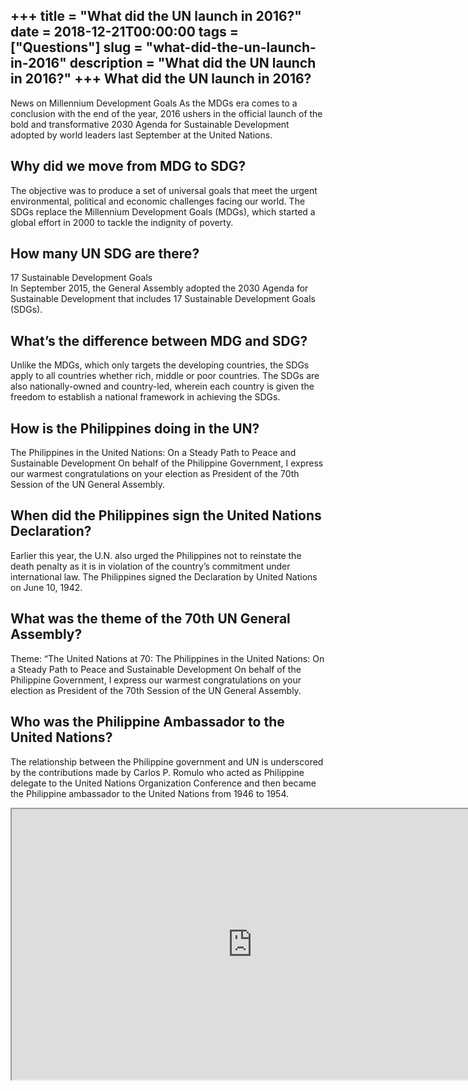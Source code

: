 +++
title = "What did the UN launch in 2016?"
date = 2018-12-21T00:00:00
tags = ["Questions"]
slug = "what-did-the-un-launch-in-2016"
description = "What did the UN launch in 2016?"
+++
What did the UN launch in 2016?
-------------------------------

News on Millennium Development Goals As the MDGs era comes to a conclusion with the end of the year, 2016 ushers in the official launch of the bold and transformative 2030 Agenda for Sustainable Development adopted by world leaders last September at the United Nations.

Why did we move from MDG to SDG?
--------------------------------

The objective was to produce a set of universal goals that meet the urgent environmental, political and economic challenges facing our world. The SDGs replace the Millennium Development Goals (MDGs), which started a global effort in 2000 to tackle the indignity of poverty.

How many UN SDG are there?
--------------------------

17 Sustainable Development Goals  
In September 2015, the General Assembly adopted the 2030 Agenda for Sustainable Development that includes 17 Sustainable Development Goals (SDGs).

What’s the difference between MDG and SDG?
------------------------------------------

Unlike the MDGs, which only targets the developing countries, the SDGs apply to all countries whether rich, middle or poor countries. The SDGs are also nationally-owned and country-led, wherein each country is given the freedom to establish a national framework in achieving the SDGs.

How is the Philippines doing in the UN?
---------------------------------------

The Philippines in the United Nations: On a Steady Path to Peace and Sustainable Development On behalf of the Philippine Government, I express our warmest congratulations on your election as President of the 70th Session of the UN General Assembly.

When did the Philippines sign the United Nations Declaration?
-------------------------------------------------------------

Earlier this year, the U.N. also urged the Philippines not to reinstate the death penalty as it is in violation of the country’s commitment under international law. The Philippines signed the Declaration by United Nations on June 10, 1942.

What was the theme of the 70th UN General Assembly?
---------------------------------------------------

Theme: “The United Nations at 70: The Philippines in the United Nations: On a Steady Path to Peace and Sustainable Development On behalf of the Philippine Government, I express our warmest congratulations on your election as President of the 70th Session of the UN General Assembly.

Who was the Philippine Ambassador to the United Nations?
--------------------------------------------------------

The relationship between the Philippine government and UN is underscored by the contributions made by Carlos P. Romulo who acted as Philippine delegate to the United Nations Organization Conference and then became the Philippine ambassador to the United Nations from 1946 to 1954.

<iframe allow="accelerometer; autoplay; clipboard-write; encrypted-media; gyroscope; picture-in-picture" allowfullscreen="" class="__youtube_prefs__  epyt-is-override  no-lazyload" data-no-lazy="1" data-origheight="433" data-origwidth="770" data-skipgform_ajax_framebjll="" height="433" id="_ytid_84677" loading="lazy" src="https://www.youtube.com/embed/1-5WfUxVQVY?enablejsapi=1&autoplay=0&cc_load_policy=0&cc_lang_pref=&iv_load_policy=1&loop=0&modestbranding=0&rel=1&fs=1&playsinline=0&autohide=2&theme=dark&color=red&controls=1&" title="YouTube player" width="770"></iframe>